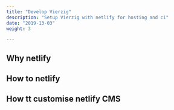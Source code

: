 ```yaml
---
title: "Develop Vierzig"
description: "Setup Vierzig with netlify for hosting and ci"
date: "2019-13-03"
weight: 3

---
```


## Why netlify
## How to netlify
## How tt customise netlify CMS
